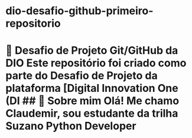 # dio-desafio-github-primeiro-repositorio
# 🚀 Desafio de Projeto Git/GitHub da DIO  Este repositório foi criado como parte do **Desafio de Projeto** da plataforma [Digital Innovation One (DI  ## 📘 Sobre mim  Olá! Me chamo **Claudemir**, sou estudante da trilha **Suzano Python Developer** 

